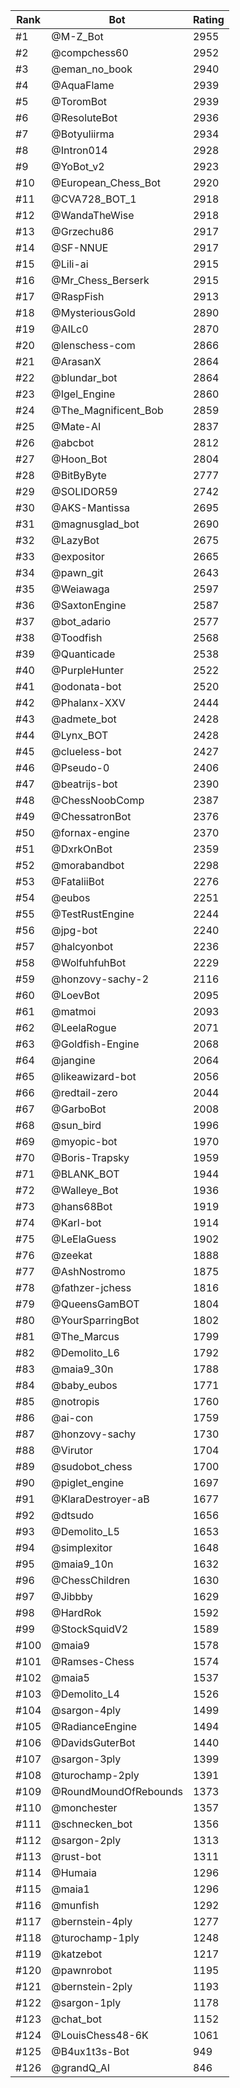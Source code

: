 Rank|Bot|Rating
---|---|---
#1|@M-Z_Bot|2955
#2|@compchess60|2952
#3|@eman_no_book|2940
#4|@AquaFlame|2939
#5|@ToromBot|2939
#6|@ResoluteBot|2936
#7|@Botyuliirma|2934
#8|@Intron014|2928
#9|@YoBot_v2|2923
#10|@European_Chess_Bot|2920
#11|@CVA728_BOT_1|2918
#12|@WandaTheWise|2918
#13|@Grzechu86|2917
#14|@SF-NNUE|2917
#15|@Lili-ai|2915
#16|@Mr_Chess_Berserk|2915
#17|@RaspFish|2913
#18|@MysteriousGold|2890
#19|@AILc0|2870
#20|@lenschess-com|2866
#21|@ArasanX|2864
#22|@blundar_bot|2864
#23|@Igel_Engine|2860
#24|@The_Magnificent_Bob|2859
#25|@Mate-AI|2837
#26|@abcbot|2812
#27|@Hoon_Bot|2804
#28|@BitByByte|2777
#29|@SOLIDOR59|2742
#30|@AKS-Mantissa|2695
#31|@magnusglad_bot|2690
#32|@LazyBot|2675
#33|@expositor|2665
#34|@pawn_git|2643
#35|@Weiawaga|2597
#36|@SaxtonEngine|2587
#37|@bot_adario|2577
#38|@Toodfish|2568
#39|@Quanticade|2538
#40|@PurpleHunter|2522
#41|@odonata-bot|2520
#42|@Phalanx-XXV|2444
#43|@admete_bot|2428
#44|@Lynx_BOT|2428
#45|@clueless-bot|2427
#46|@Pseudo-0|2406
#47|@beatrijs-bot|2390
#48|@ChessNoobComp|2387
#49|@ChessatronBot|2376
#50|@fornax-engine|2370
#51|@DxrkOnBot|2359
#52|@morabandbot|2298
#53|@FataliiBot|2276
#54|@eubos|2251
#55|@TestRustEngine|2244
#56|@jpg-bot|2240
#57|@halcyonbot|2236
#58|@WolfuhfuhBot|2229
#59|@honzovy-sachy-2|2116
#60|@LoevBot|2095
#61|@matmoi|2093
#62|@LeelaRogue|2071
#63|@Goldfish-Engine|2068
#64|@jangine|2064
#65|@likeawizard-bot|2056
#66|@redtail-zero|2044
#67|@GarboBot|2008
#68|@sun_bird|1996
#69|@myopic-bot|1970
#70|@Boris-Trapsky|1959
#71|@BLANK_BOT|1944
#72|@Walleye_Bot|1936
#73|@hans68Bot|1919
#74|@Karl-bot|1914
#75|@LeElaGuess|1902
#76|@zeekat|1888
#77|@AshNostromo|1875
#78|@fathzer-jchess|1816
#79|@QueensGamBOT|1804
#80|@YourSparringBot|1802
#81|@The_Marcus|1799
#82|@Demolito_L6|1792
#83|@maia9_30n|1788
#84|@baby_eubos|1771
#85|@notropis|1760
#86|@ai-con|1759
#87|@honzovy-sachy|1730
#88|@Virutor|1704
#89|@sudobot_chess|1700
#90|@piglet_engine|1697
#91|@KlaraDestroyer-aB|1677
#92|@dtsudo|1656
#93|@Demolito_L5|1653
#94|@simplexitor|1648
#95|@maia9_10n|1632
#96|@ChessChildren|1630
#97|@Jibbby|1629
#98|@HardRok|1592
#99|@StockSquidV2|1589
#100|@maia9|1578
#101|@Ramses-Chess|1574
#102|@maia5|1537
#103|@Demolito_L4|1526
#104|@sargon-4ply|1499
#105|@RadianceEngine|1494
#106|@DavidsGuterBot|1440
#107|@sargon-3ply|1399
#108|@turochamp-2ply|1391
#109|@RoundMoundOfRebounds|1373
#110|@monchester|1357
#111|@schnecken_bot|1356
#112|@sargon-2ply|1313
#113|@rust-bot|1311
#114|@Humaia|1296
#115|@maia1|1296
#116|@munfish|1292
#117|@bernstein-4ply|1277
#118|@turochamp-1ply|1248
#119|@katzebot|1217
#120|@pawnrobot|1195
#121|@bernstein-2ply|1193
#122|@sargon-1ply|1178
#123|@chat_bot|1152
#124|@LouisChess48-6K|1061
#125|@B4ux1t3s-Bot|949
#126|@grandQ_AI|846
